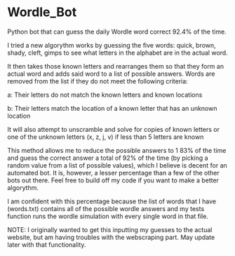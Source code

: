 # Wordle_Bot
Python bot that can guess the daily Wordle word correct 92.4% of the time.

I tried a new algorythm works by guessing the five words: quick, brown, shady, cleft, gimps to see what letters in the alphabet are in the actual word.

It then takes those known letters and rearranges them so that they form an actual word and adds said word to a list of possible answers. Words are removed from the list if they do not meet the following criteria:

a: Their letters do not match the known letters and known locations

b: Their letters match the location of a known letter that has an unknown location

It will also attempt to unscramble and solve for copies of known letters or one of the unknown letters (x, z, j, v) if less than 5 letters are known

This method allows me to reduce the possible answers to 1 83% of the time and guess the correct answer a total of 92% of the time (by picking a random value from a list of possible values), which I believe is decent for an automated bot. It is, however, a lesser percentage than a few of the other bots out there. Feel free to build off my code if you want to make a better algorythm.

I am confident with this percentage because the list of words that I have (words.txt) contains all of the possible wordle answers and my tests function runs the wordle simulation with every single word in that file.

NOTE: I originally wanted to get this inputting my guesses to the actual website, but am having troubles with the webscraping part. May update later with that functionality.

